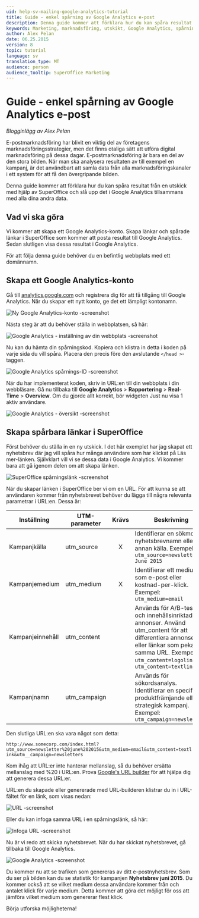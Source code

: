 ```yaml
---
uid: help-sv-mailing-google-analytics-tutorial
title: Guide - enkel spårning av Google Analytics e-post
description: Denna guide kommer att förklara hur du kan spåra resultat från en utskick med hjälp av SuperOffice och slå upp det i Google Analytics tillsammans med alla dina andra data.
keywords: Marketing, marknadsföring, utskikt, Google Analytics, spårning, spårningslänk, UTM, kampanj, nyhetsbrev
author: Alex Pelan
date: 06.25.2015
version: 8
topic: tutorial
language: sv
translation_type: MT
audience: person
audience_tooltip: SuperOffice Marketing
---
```


# Guide - enkel spårning av Google Analytics e-post

<!-- markdownlint-disable-next-line MD036 -->
*Blogginlägg av Alex Pelan*

E-postmarknadsföring har blivit en viktig del av företagens marknadsföringsstrategier, men det finns otaliga sätt att utföra digital marknadsföring på dessa dagar. E-postmarknadsföring är bara en del av den stora bilden. När man ska analysera resultaten av till exempel en kampanj, är det användbart att samla data från alla marknadsföringskanaler i ett system för att få den övergripande bilden.

Denna guide kommer att förklara hur du kan spåra resultat från en utskick med hjälp av SuperOffice och slå upp det i Google Analytics tillsammans med alla dina andra data.

## Vad vi ska göra

Vi kommer att skapa ett Google Analytics-konto. Skapa länkar och spårade länkar i SuperOffice som kommer att posta resultat till Google Analytics. Sedan slutligen visa dessa resultat i Google Analytics.

För att följa denna guide behöver du en befintlig webbplats med ett domännamn.

## Skapa ett Google Analytics-konto

Gå till [analytics.google.com][1] och registrera dig för att få tillgång till Google Analytics. När du skapar ett nytt konto, ge det ett lämpligt kontonamn.

![Ny Google Analytics-konto -screenshot][img2]

Nästa steg är att du behöver ställa in webbplatsen, så här:

![Google Analytics - inställning av din webbplats -screenshot][img3]

Nu kan du hämta din spårningskod. Kopiera och klistra in detta i koden på varje sida du vill spåra. Placera den precis före den avslutande `</head >`-taggen.

![Google Analytics spårnings-ID -screenshot][img4]

När du har implementerat koden, skriv in URL:en till din webbplats i din webbläsare. Gå nu tillbaka till **Google Analytics** > **Rapportering** > **Real-Time** > **Overview**. Om du gjorde allt korrekt, bör widgeten Just nu visa 1 aktiv användare.

![Google Analytics - översikt -screenshot][img5]

## Skapa spårbara länkar i SuperOffice

Först behöver du ställa in en ny utskick. I det här exemplet har jag skapat ett nyhetsbrev där jag vill spåra hur många användare som har klickat på Läs mer-länken. Självklart vill vi se dessa data i Google Analytics. Vi kommer bara att gå igenom delen om att skapa länken.

![SuperOffice spårningslänk -screenshot][img6]

När du skapar länken i SuperOffice ber vi om en URL. För att kunna se att användaren kommer från nyhetsbrevet behöver du lägga till några relevanta parametrar i URL:en. Dessa är:

| Inställning | UTM-parameter | Krävs | Beskrivning |
|---|---|:-:|---|
| Kampanjkälla | utm_source | X | Identifierar en sökmotor, nyhetsbrevnamn eller annan källa. Exempel: `utm_source=newsletter June 2015` |
| Kampanjemedium | utm_medium | X | Identifierar ett medium som e-post eller kostnad-per-klick. Exempel: `utm_medium=email` |
| Kampanjeinnehåll | utm_content | | Används för A/B-testning och innehållsinriktade annonser. Använd utm_content för att differentiera annonser eller länkar som pekar på samma URL. Exempel: `utm_content=logolink`, `utm_content=textlink` |
| Kampanjnamn | utm_campaign | | Används för sökordsanalys. Identifierar en specifik produktfrämjande eller strategisk kampanj. Exempel: `utm_campaign=newsletters` |

Den slutliga URL:en ska vara något som detta:

`http://www.somecorp.com/index.html?utm_source=newsletter%20june%202015&utm_medium=email&utm_content=textlink&utm__campaign=newsletters`

Kom ihåg att URL:er inte hanterar mellanslag, så du behöver ersätta mellanslag med %20 i URL:en. Prova [Google's URL builder][2] för att hjälpa dig att generera dessa URL:er.

URL:en du skapade eller genererade med URL-builderen klistrar du in i URL-fältet för en länk, som visas nedan:

![URL -screenshot][img7]

Eller du kan infoga samma URL i en spårningslänk, så här:

![Infoga URL -screenshot][img8]

Nu är vi redo att skicka nyhetsbrevet. När du har skickat nyhetsbrevet, gå tillbaka till Google Analytics.

![Google Analytics -screenshot][img9]

Du kommer nu att se trafiken som genereras av ditt e-postnyhetsbrev. Som du ser på bilden kan du se statistik för kampanjen **Nyhetsbrev juni 2015**. Du kommer också att se vilket medium dessa användare kommer från och antalet klick för varje medium. Detta kommer att göra det möjligt för oss att jämföra vilket medium som genererar flest klick.

Börja utforska möjligheterna!

<!-- Referenced links -->
[1]: http://analytics.google.com
[2]: https://support.google.com/analytics/answer/1033867

<!-- Referenced images -->
[img2]: ../../../../media/loc/en/marketing/new-account.png
[img3]: ../../../../media/loc/en/marketing/setting-up-property.png
[img4]: ../../../../media/loc/en/marketing/tracking-id.png
[img5]: ../../../../media/loc/en/marketing/overview-right-now.png
[img6]: ../../../../media/loc/en/marketing/so-trackable-links.png
[img7]: ../../../../media/loc/en/marketing/generated-link.png
[img8]: ../../../../media/loc/en/marketing/insert-url.png
[img9]: ../../../../media/loc/en/marketing/google-analytics.png

